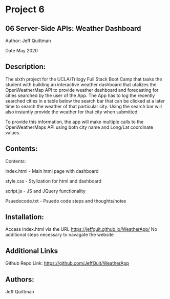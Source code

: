 # Project 6

## 06 Server-Side APIs: Weather Dashboard

Author: Jeff Quittman

Date May 2020

## Description:

The sixth project for the UCLA/Trilogy Full Stack Boot Camp that tasks the student with building an interactive weather dashboard that utalizes the OpenWeatherMap API to provide weather dashboard and
forecasting for cities searched by the user of the App. The App has to log the recently searched cities in a table below the search bar that can be clicked at a later time to search the weather of
that particular city. Using the search bar will also instantly provide the weather for that city when submitted.

To provide this information, the app will make multiple calls to the OpenWeatherMaps API using both city name and Long/Lat coordinate values.

## Contents:

Contents:

Index.html - Main html page with dashboard

style.css - Stylization for html and dashboard

script.js - JS and JQuery functionality

Psuedocode.txt - Psuedo code steps and thoughts/notes

## Installation:

Access Index.html via the URL https://jeffquit.github.io/WeatherApp/ No additional steps necessary to navagate the website

## Additional Links

Github Repo Link: https://github.com/JeffQuit/WeatherApp

## Authors:

Jeff Quittman
